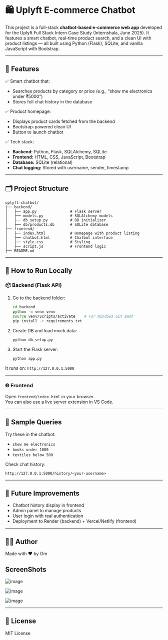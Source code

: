 # 🛍️ Uplyft E-commerce Chatbot

This project is a full-stack **chatbot-based e-commerce web app** developed for the Uplyft Full Stack Intern Case Study (Internshala, June 2025). It features a smart chatbot, real-time product search, and a clean UI with product listings — all built using Python (Flask), SQLite, and vanilla JavaScript with Bootstrap.

---

## 🔧 Features

✅ Smart chatbot that:
- Searches products by category or price (e.g., “show me electronics under ₹5000”)
- Stores full chat history in the database

✅ Product homepage:
- Displays product cards fetched from the backend
- Bootstrap-powered clean UI
- Button to launch chatbot

✅ Tech stack:
- **Backend:** Python, Flask, SQLAlchemy, SQLite
- **Frontend:** HTML, CSS, JavaScript, Bootstrap
- **Database:** SQLite (relational)
- **Chat logging:** Stored with username, sender, timestamp

---

## 🗂️ Project Structure

```
uplyft-chatbot/
├── backend/
│   ├── app.py               # Flask server
│   ├── models.py            # SQLAlchemy models
│   ├── db_setup.py          # DB initializer
│   ├── db/products.db       # SQLite database
├── frontend/
│   ├── index.html           # Homepage with product listing
│   ├── chatbot.html         # Chatbot interface
│   ├── style.css            # Styling
│   ├── script.js            # Frontend logic
├── README.md
```

---

## 🚀 How to Run Locally

### 📦 Backend (Flask API)

1. Go to the backend folder:
   ```bash
   cd backend
   python -m venv venv
   source venv/Scripts/activate    # For Windows Git Bash
   pip install -r requirements.txt
   ```

2. Create DB and load mock data:
   ```bash
   python db_setup.py
   ```

3. Start the Flask server:
   ```bash
   python app.py
   ```

It runs on: `http://127.0.0.1:5000`

---

### 🌐 Frontend

Open `frontend/index.html` in your browser.  
You can also use a live server extension in VS Code.

---

## 🧪 Sample Queries

Try these in the chatbot:
- `show me electronics`
- `books under 1000`
- `textiles below 500`

Check chat history:
```
http://127.0.0.1:5000/history/<your-username>
```

---

## 📝 Future Improvements

- Chatbot history display in frontend
- Admin panel to manage products
- User login with real authentication
- Deployment to Render (backend) + Vercel/Netlify (frontend)

---

## 👨‍💻 Author

Made with ❤️ by Om

## ScreenShots

![image](https://github.com/user-attachments/assets/94aeeb35-3be8-4e38-9440-c06e395491e8)

![image](https://github.com/user-attachments/assets/599c3290-ebf8-4401-9d9f-d7b3d2db055d)

![image](https://github.com/user-attachments/assets/5e8f342b-1874-4802-93e1-7d6d4d984ff1)


---

## 📜 License

MIT License
